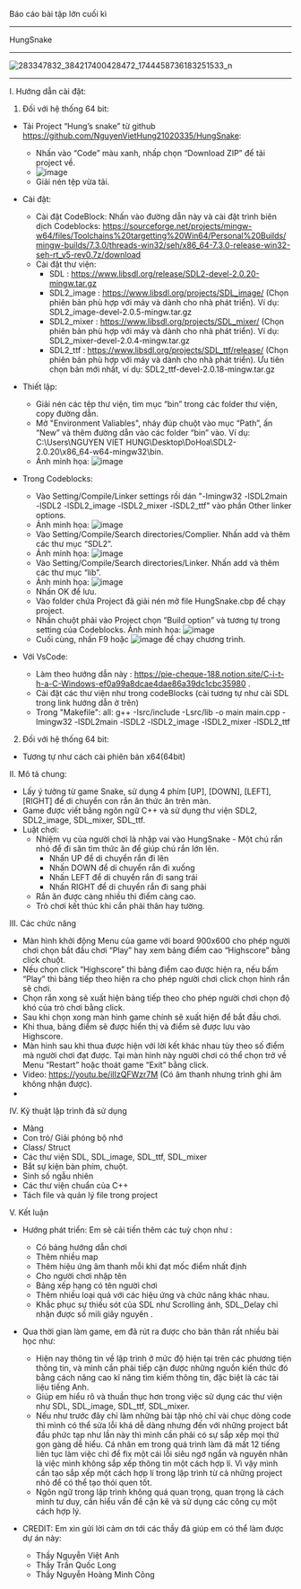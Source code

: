 Báo cáo bài tập lớn cuối kì 
________________________________________

HungSnake

________________________________________

![283347832_384217400428472_1744458736183251533_n](https://user-images.githubusercontent.com/100114976/170826676-faac3b91-0883-42a9-81d3-d2b2383bd258.jpg)

________________________________________

I. Hướng dẫn cài đặt:
1. Đối với hệ thống 64 bit:
* Tải Project “Hung’s snake” từ github https://github.com/NguyenVietHung21020335/HungSnake:
	 + Nhấn vào “Code” màu xanh, nhấp chọn “Download ZIP” để tải project về. 
	 +   ![image](https://user-images.githubusercontent.com/100114976/170826379-cb69590a-40d5-4128-803b-2e312093dfb1.png)
	 + Giải nén tệp vừa tải.
* Cài đặt:
	 + Cài đặt CodeBlock: Nhấn vào đường dẫn này và cài đặt  trình biên dịch Codeblocks: https://sourceforge.net/projects/mingw-w64/files/Toolchains%20targetting%20Win64/Personal%20Builds/mingw-builds/7.3.0/threads-win32/seh/x86_64-7.3.0-release-win32-seh-rt_v5-rev0.7z/download
	 + Cài đặt thư viện: 
		  - SDL : https://www.libsdl.org/release/SDL2-devel-2.0.20-mingw.tar.gz
		  - SDL2_image : https://www.libsdl.org/projects/SDL_image/ (Chọn phiên bản phù hợp với máy và dành cho nhà phát triển). Ví dụ: SDL2_image-devel-2.0.5-mingw.tar.gz
		  - SDL2_mixer : https://www.libsdl.org/projects/SDL_mixer/ (Chọn phiên bản phù hợp với máy và dành cho nhà phát triển). Ví dụ:   SDL2_mixer-devel-2.0.4-mingw.tar.gz
		  - SDL2_ttf : https://www.libsdl.org/projects/SDL_ttf/release/ (Chọn phiên bản phù hợp với máy và dành cho nhà phát triển). Ưu tiên chọn bản mới nhất, ví dụ: SDL2_ttf-devel-2.0.18-mingw.tar.gz
	
* Thiết lập:
	 + Giải nén các tệp thư viện, tìm mục “bin” trong các folder thư viện, copy đường dẫn.
	 + Mở "Environment Valiables", nháy đúp chuột vào mục “Path”, ấn “New” và thêm đường dẫn vào các folder “bin” vào. Ví dụ: C:\Users\NGUYEN VIET HUNG\Desktop\DoHoa\SDL2-2.0.20\x86_64-w64-mingw32\bin. 
	 + Ảnh minh họa: ![image](https://user-images.githubusercontent.com/100114976/170826365-cc1556aa-eab9-4116-8723-68e5ffcec529.png)

* Trong Codeblocks:
	 + Vào Setting/Compile/Linker settings rồi dán "-lmingw32 -lSDL2main -lSDL2 -lSDL2_image -lSDL2_mixer -lSDL2_ttf" vào phần Other linker options.
	 +  Ảnh minh họa:   ![image](https://user-images.githubusercontent.com/100114976/170826273-6b8a51d0-750e-4e7b-9ed6-eacd052ddcdd.png)
	 + Vào Setting/Compile/Search directories/Complier. Nhấn add và thêm các thư mục “SDL2”.  
	 + Ảnh minh họa:   ![image](https://user-images.githubusercontent.com/100114976/170826284-b614a486-cbae-4864-922d-7d75a0c0246d.png)
	 + Vào Setting/Compile/Search directories/Linker. Nhấn add và thêm các thư mục “lib”. 
	 +  Ảnh minh họa:   ![image](https://user-images.githubusercontent.com/100114976/170826294-b6f7447e-54c3-44b7-a009-b3c28a6ae264.png)
	 + Nhấn OK để lưu.
	 + Vào folder chứa Project đã giải nén mở file HungSnake.cbp để chạy project.
	 + Nhấn chuột phải vào Project chọn “Build option” và tương tự trong setting của Codeblocks. Ảnh minh họa:   ![image](https://user-images.githubusercontent.com/100114976/170826317-e971be78-3cea-4108-8978-9767e0ccffdb.png)
	 + Cuối cùng, nhấn F9 hoặc ![image](https://user-images.githubusercontent.com/100114976/170826244-bb8604a6-25a1-433a-abc2-109d2e73b480.png) để chạy chương trình.

*	Với VsCode:
	 + Làm theo hướng dẫn này : https://pie-cheque-188.notion.site/C-i-t-h-a-C-Windows-ef0a99a8dcae4dae86a39dc1cbc35980 .
	 + Cài đặt các thư viện như trong codeBlocks (cài tương tự như cài SDL trong link hướng dẫn ở trên)
	 + Trong "Makefile": all: g++ -Isrc/include -Lsrc/lib -o main main.cpp -lmingw32 -lSDL2main -lSDL2 -lSDL2_image -lSDL2_mixer -lSDL2_ttf
2. Đối với hệ thống 64 bit: 
* Tương tự như cách cài phiên bản x64(64bit)


II. Mô tả chung:
* Lấy ý tưởng từ game Snake, sử dụng 4 phím [UP], [DOWN], [LEFT], [RIGHT] để di chuyển con rắn ăn thức ăn trên màn.
* Game được viết bằng ngôn ngữ C++ và sử dụng thư viện SDL2, SDL2_image, SDL_mixer, SDL_ttf.
* Luật chơi:
	+ Nhiệm vụ của người chơi là nhập vai vào HungSnake - Một chú rắn nhỏ để đi săn tìm thức ăn để giúp chú rắn lớn lên.
		- Nhấn UP  để di chuyển rắn đi lên
		- Nhấn DOWN để di chuyển rắn đi xuống
		- Nhấn LEFT để di chuyển rắn đi sang trái
		- Nhấn RIGHT  để di chuyển rắn đi sang phải
	+ Rắn ăn được càng nhiều thì điểm càng cao.
	+ Trò chơi kết thúc khi cắn phải thân hay tường.

III. Các chức năng 

* Màn hình khởi động  Menu của game   với board 900x600 cho phép người chơi chọn bắt đầu chơi “Play” hay xem bảng điểm cao “Highscore” bằng click chuột.
* Nếu chọn click “Highscore” thì bảng điểm cao được hiện ra, nếu bấm “Play” thì bảng tiếp theo hiện ra cho phép người chơi click chọn hình rắn sẽ chơi.
* Chọn rắn xong sẽ xuất hiện bảng tiếp theo cho phép người chơi chọn độ khó của trò chơi bằng click.
* Sau khi chọn xong màn hình game chính sẽ xuất hiện để bắt đầu chơi.
* Khi thua, bảng điểm sẽ được hiển thị và điểm sẽ được lưu vào Highscore. 
* Màn hình sau khi thua được hiện với lời kết khác nhau tùy theo số điểm mà người chơi đạt được. Tại màn hình này người chơi có thể chọn trở về Menu “Restart” hoặc thoát game “Exit” bằng click.
* Video: https://youtu.be/ilIzQFWzr7M	(Có âm thanh nhưng trình ghi âm không nhận được).
* 
IV. Kỹ thuật lập trình đã sử dụng
* Mảng
* Con trỏ/ Giải phóng bộ nhớ
* Class/ Struct
* Các thư viện SDL, SDL_image, SDL_ttf, SDL_mixer
* Bắt sự kiện bàn phím, chuột.
* Sinh số ngẫu nhiên
* Các thư viện chuẩn của C++
* Tách file và quản lý file trong project
 
V. Kết luận 
* Hướng phát triển: Em sẽ cải tiến thêm các tuỳ chọn như :
	+ Có bảng hướng dẫn chơi
	+ Thêm nhiều map
	+ Thêm hiệu ứng âm thanh mỗi khi đạt mốc điểm nhất định
	+ Cho người chơi nhập tên
	+ Bảng xếp hạng có tên người chơi
	+ Thêm nhiều loại quả với các hiệu ứng và chức năng khác nhau.
	+ Khắc phục sự thiếu sót của SDL như Scrolling ảnh, SDL_Delay chỉ nhận được số mili giây nguyên .

* Qua thời gian làm game, em đã rút ra được cho bản thân rất nhiều bài học như:
	+ Hiện nay thông tin về lập trình ở mức độ hiện tại trên các phương tiện thông tin, và mình cần phải tiếp cận được những nguồn kiến thức đó bằng cách nâng cao kĩ năng tìm kiếm thông tin, đặc biệt là các tài liệu tiếng Anh.
	+ Giúp em hiểu rõ và thuần thục hơn trong việc sử dụng các thư viện như SDL, SDL_image, SDL_ttf, SDL_mixer.
	+ Nếu như trước đây chỉ làm những bài tập nhỏ chỉ vài chục dòng code thì mình có thể sửa lỗi khá dễ dàng nhưng đến với những project bắt đầu phức tạp như lần này thì mình cần phải có sự sắp xếp mọi thứ gọn gàng dễ hiểu. Cá nhân em trong quá trình làm đã mất 12 tiếng liên tục làm việc chỉ để fix một cái lỗi siêu ngớ ngẩn và nguyên nhân là việc mình không sắp xếp thông tin một cách hợp lí. Vì vậy mình cần tạo sắp xếp một cách hợp lí trong lập trình từ cả những project nhỏ để có thể tạo thói quen tốt.
	+ Ngôn ngữ trong lập trình không quá quan trọng, quan trọng là cách mình tư duy, cần hiểu vấn đề cặn kẽ và sử dụng các công cụ một cách hợp lý.
* CREDIT: Em xin gửi lời cảm ơn tới các thầy đã giúp em có thể làm được dự án này:
	+ Thầy Nguyễn Việt Anh
	+ Thầy Trần Quốc Long
	+ Thầy Nguyễn Hoàng Minh Công
	

